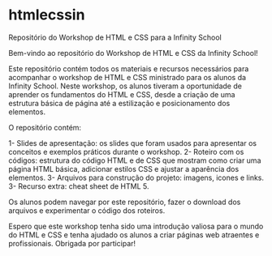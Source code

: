 # htmlecssin
Repositório do Workshop de HTML e CSS  para a Infinity School

Bem-vindo ao repositório do Workshop de HTML e CSS da Infinity School!

Este repositório contém todos os materiais e recursos necessários para acompanhar o workshop de HTML e CSS ministrado para os alunos da Infinity School. Neste workshop, os alunos tiveram a oportunidade de aprender os fundamentos do HTML e CSS, desde a criação de uma estrutura básica de página até a estilização e posicionamento dos elementos.

O repositório contém:

1- Slides de apresentação: os slides que foram usados para apresentar os conceitos e exemplos práticos durante o workshop.
2- Roteiro com os códigos: estrutura do código HTML e de CSS que mostram como criar uma página HTML básica, adicionar estilos CSS e ajustar a aparência dos elementos.
3- Arquivos para construção do projeto: imagens, icones e links.
3- Recurso extra: cheat sheet de HTML 5.

Os alunos podem navegar por este repositório, fazer o download dos arquivos e experimentar o código dos roteiros. 

Espero que este workshop tenha sido uma introdução valiosa para o mundo do HTML e CSS e tenha ajudado os alunos a criar páginas web atraentes e profissionais. 
Obrigada por participar!
